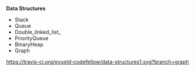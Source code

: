 
**Data Structures**

- Stack
- Queue
- Double_linked_list_
- PriorityQueue
- BinaryHeap
- Graph

https://travis-ci.org/eyueld-codefellow/data-structures1.svg?branch=graph
